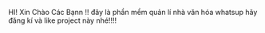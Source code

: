 HI! Xin Chào Các Bạnn !!
 đây là phần mềm quản lí nhà văn hóa whatsup hãy đăng kí và like project này nhé!!!!
